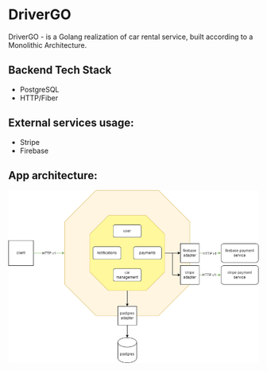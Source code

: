 # DriverGO
DriverGO - is a Golang realization of car rental service, built according to a Monolithic Architecture.

## Backend Tech Stack
- PostgreSQL
- HTTP/Fiber

## External services usage:
- Stripe
- Firebase

## App architecture:
![architecture](driverGO.drawio.png)